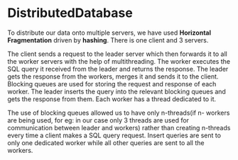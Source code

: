 # DistributedDatabase
To distribute our data onto multiple servers, we have used **Horizontal Fragmentation** driven by **hashing**. There is one client and 3 servers. 

The client sends a request to the leader server which then forwards it to all the worker servers with the help of multithreading. The worker executes the SQL query it received from the leader and returns the response. The leader gets the response from the workers, merges it and sends it to the client. Blocking queues are used for storing the request and response of each worker. The leader inserts the query into the relevant blocking queues and gets the response from them. Each worker has a thread dedicated to it. 

The use of blocking queues allowed us to have only n-threads(if n- workers are being used, for eg: in our case only 3 threads are used for communication between leader and workers) rather than creating n-threads every time a client makes a SQL query request. Insert queries are sent to only one dedicated worker while all other queries are sent to all the workers. 
